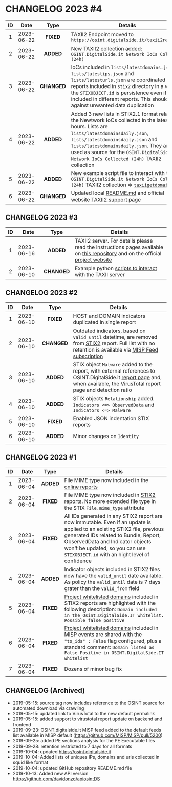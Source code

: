 # CHANGELOG 2023 #4
| ID | Date	    | Type      | Details |
|:-:| --------- | :-------: | ------- |
| 1 | 2023-06-22 | **FIXED** | TAXII2 Endpoint moved to `https://osint.digitalside.it/taxii2reports/` |
| 2 | 2023-06-22 | **ADDED** | New TAXII2 collection added: `OSINT.DigitalSide.it Network IoCs Collected (24h)` | 
| 3 | 2023-06-22 | **CHANGED** | IoCs included in `lists/latestdomains.json`, `lists/latestips.json` and `lists/latesturls.json` are coordinated with reports included in `stix2` directory in a way the `STIXOBJECT.id` is persistence even if included in different reports. This should help against unwanted data duplication |
| 4 | 2023-06-22 | **ADDED** | Added 3 new lists in STIX2.1 format related to the Newtwork IoCs collected in the latest 24 hours. Lists are `lists/latestdomainsdaily.json`, `lists/latestdomainsdaily.json` and `lists/latestdomainsdaily.json`. They are also used as source for the `OSINT.DigitalSide.it Network IoCs Collected (24h)` TAXII2 collection |
| 5 | 2023-06-22 | **ADDED** | New example script file to interact with the `OSINT.DigitalSide.it Network IoCs Collected (24h)` TAXII2 collection => [`taxiigetdomains.py`](https://github.com/davidonzo/Threat-Intel/blob/master/tools/TAXII2/taxiigetdomains.py) |
| 6 | 2023-06-22 | **CHANGED** | Updated local [README.md](https://github.com/davidonzo/Threat-Intel/blob/master/tools/TAXII2/README.md) and official website [TAXII2 support page](https://osint.digitalside.it/taxiiserver.html) |

## CHANGELOG 2023 #3
| ID | Date         | Type      | Details |
|:-:| --------- | :-------: | ------- |
| 1 | 2023-06-16 | **ADDED** | TAXII2 server. For details please read the instructions pages available on [this repository](https://github.com/davidonzo/Threat-Intel/tree/master/tools/TAXII2/README.md) and on the official [project website](https://osint.digitalside.it/taxiiserver.html) |
| 2 | 2023-06-10 | **CHANGED** | Example python [scripts to interact](https://github.com/davidonzo/Threat-Intel/tree/master/tools/TAXII2/) with the TAXII server |


## CHANGELOG 2023 #2
| ID | Date	    | Type      | Details |
|:-:| --------- | :-------: | ------- |
| 1 | 2023-06-10 | **FIXED** | HOST and DOMAIN indicators duplicated in single report |
| 2 | 2023-06-10 | **CHANGED** | Outdated indicators, based on `valid_until` datetime, are removed from [STIX2](https://osint.digitalside.it/Threat-Intel/stix2/) report. Full list with no retention is available via [MISP Feed subscription](https://osint.digitalside.it/Threat-Intel/digitalside-misp-feed/) | 
| 3 | 2023-06-10 | **ADDED** | STIX object `Malware` added to the report, with external references to OSINT.DigitalSide.it [report page](https://osint.digitalside.it/report/) and, when available, the [VirusTotal](https://www.virustotal.com/) report page and detection ratio |
| 4 | 2023-06-10 | **ADDED** | STIX objects `Relationship` added. `Indicators <=> ObservedData` and `Indicators <=> Malware` |
| 5 | 2023-06-10 | **FIXED** | Enabled JSON indentation STIX reports |
| 6 | 2023-06-10 | **ADDED** | Minor changes on `Identity` |

## CHANGELOG 2023 #1
| ID | Date	    | Type      | Details |
|:-:| --------- | :-------: | ------- |
| 1 | 2023-06-04| **ADDED** | File MIME type now included in the [online reports](https://osint.digitalside.it/report/) |
| 2 | 2023-06-04| **FIXED** | File MIME type now included in [STIX2 reports](https://osint.digitalside.it/Threat-Intel/stix2/). No more extended file type in the STIX `File.mime_type` attribute |
| 3 | 2023-06-04| **FIXED** | All IDs generated in any STIX2 report are now immutable. Even if an update is applied to an existing STIX2 file, previous generated IDs related to Bundle, Report, ObservedData and Indicator objects won't be updated, so you can use `STIXOBJECT.id` with an hight level of confidence |
| 4 | 2023-06-04| **ADDED** | Indicator objects included in STIX2 files now have the `valid_until` date available. As policy the `valid_until` date is 7 days grater than the `valid_from` field |
| 5 | 2023-06-04| **FIXED** | [Project whitelisted domains](https://github.com/davidonzo/Threat-Intel-Domain-WL) included in STIX2 reports are highlighted with the following description: `Domain included in the Osint.DigitalSide.IT whitelist. Possible false positive` |
| 6 | 2023-06-04| **FIXED** | [Project whitelisted domains](https://github.com/davidonzo/Threat-Intel-Domain-WL) included in MISP events are shared with the `"to_ids" : False` flag configured, plus a standard comment: `Domain listed as False Positive in OSINT.DigitalSide.IT whitelist` |
| 7 | 2023-06-04| **FIXED** | Dozens of minor bug fix |

## CHANGELOG (Archived)
* 2019-05-15: source tag now includes reference to the OSINT source for automated download via crawling
* 2019-05-15: updated link to VirusTotal to the new default permalink
* 2019-05-15: added support to virustotal report update on backend and frontend
* 2019-09-23: OSINT.digitalside.it MISP feed added to the default feeds list available in MISP default (https://github.com/MISP/MISP/pull/5200)
* 2019-09-25: added PE sections analysis for the PE Executable files 
* 2019-09-28: retention restricted to 7 days for all formats
* 2019-10-04: updated https://osint.digitalside.it
* 2019-10-04: Added lists of uniques IPs, domains and urls collected in squid like format
* 2019-10-04: updated GitHub repository README.md file
* 2019-10-13: Added new API version https://github.com/davidonzo/apiosintDS
